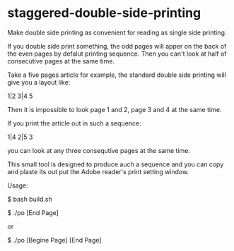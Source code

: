 # staggered-double-side-printing
Make double side printing as convenient for reading as single side printing.

If you double side print something, the odd pages will apper on the back of the even pages by defalut printing
sequence. Then you can't look at half of consecutive pages at the same time.

Take a five pages article for example, the standard double side printing will give you a layout like:

 1|2 3|4 5

Then it is impossible to look page 1 and 2, page 3 and 4 at the same time.

If you print the article out in such a sequence:

 1|4 2|5 3

you can look at any three consequtive pages at the same time.

This small tool is designed to produce auch a sequence and you can copy and plaste its out put the Adobe reader's print setting window.


Usage:

$ bash build.sh

$ ./po [End Page]

or

$ ./po [Begine Page] [End Page]
